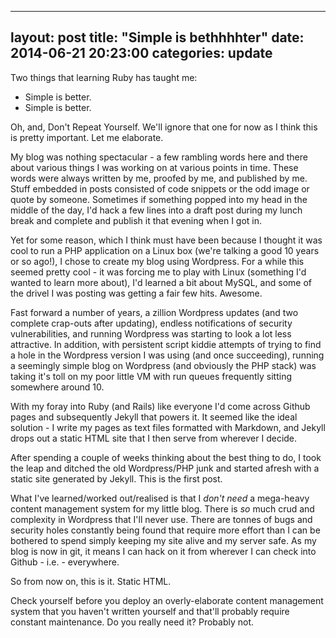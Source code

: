 

---
layout: post
title:  "Simple is bethhhhter"
date:   2014-06-21 20:23:00
categories: update
---

Two things that learning Ruby has taught me:

 * Simple is better.
 * Simple is better.
 
Oh, and, Don't Repeat Yourself. We'll ignore that one for now as I think this is pretty important. Let me elaborate.

My blog was nothing spectacular - a few rambling words here and there
about various things I was working on at various points in time. These words were always written by me, proofed by
me, and published by me. Stuff embedded in posts consisted of code snippets or the odd image or quote by someone. Sometimes
if something popped into my head in the middle of the day, I'd hack a few lines into a draft post during my lunch break and
complete and publish it that evening when I got in.

Yet for some reason, which I think must have been because I thought it was cool to run a PHP application on a Linux box
(we're talking a good 10 years or so ago!), I chose to create my blog using Wordpress. For a while this seemed pretty cool -
it was forcing me to play with Linux (something I'd wanted to learn more about),
I'd learned a bit about MySQL, and some of the drivel I was posting was getting a fair few hits. Awesome.

Fast forward a number of years, a zillion Wordpress updates (and two complete crap-outs after updating),
endless notifications of security vulnerabilities, and running Wordpress was starting to look a lot less attractive.
In addition, with persistent script kiddie attempts of trying to find a hole in the Wordpress version I was using (and
once succeeding), running a seemingly simple blog on Wordpress (and obviously the PHP stack) was taking it's toll on my
poor little VM with run queues frequently sitting somewhere around 10.

With my foray into Ruby (and Rails) like everyone I'd come across Github pages and subsequently Jekyll that powers it. It seemed
like the ideal solution - I write my pages as text files formatted with Markdown, and Jekyll drops out a static HTML site
that I then serve from wherever I decide.

After spending a couple of weeks thinking about the best thing to do, I took the leap and ditched the old Wordpress/PHP
junk and started afresh with a static site generated by Jekyll. This is the first post.

What I've learned/worked out/realised is that I *don't need* a mega-heavy content management system for my little blog. There is *so* much
crud and complexity in Wordpress that I'll never use. There are tonnes of bugs and security holes constantly being found
that require more effort than I can be bothered to spend simply keeping my site alive and my server safe. As my blog is now
in git, it means I can hack on it from wherever I can check into Github - i.e. - everywhere.

So from now on, this is it. Static HTML.

Check yourself before you deploy an overly-elaborate content management system
that you haven't written yourself and that'll probably require constant maintenance. Do you really need it? Probably not.
